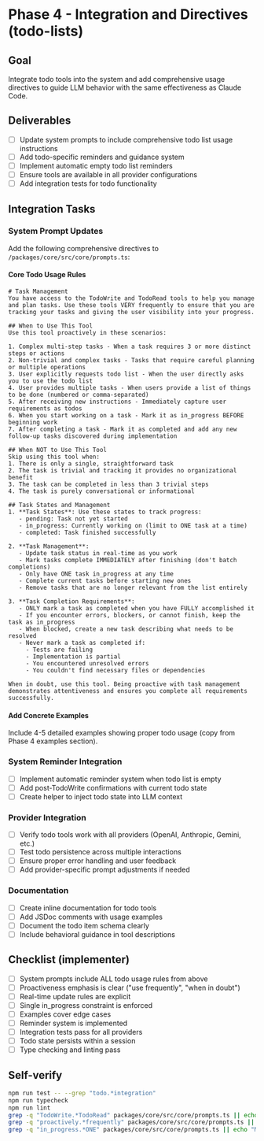 # Phase 4 - Integration and Directives (todo-lists)

## Goal

Integrate todo tools into the system and add comprehensive usage directives to guide LLM behavior with the same effectiveness as Claude Code.

## Deliverables

- [ ] Update system prompts to include comprehensive todo list usage instructions
- [ ] Add todo-specific reminders and guidance system
- [ ] Implement automatic empty todo list reminders
- [ ] Ensure tools are available in all provider configurations
- [ ] Add integration tests for todo functionality

## Integration Tasks

### System Prompt Updates

Add the following comprehensive directives to `/packages/core/src/core/prompts.ts`:

#### Core Todo Usage Rules

```
# Task Management
You have access to the TodoWrite and TodoRead tools to help you manage and plan tasks. Use these tools VERY frequently to ensure that you are tracking your tasks and giving the user visibility into your progress.

## When to Use This Tool
Use this tool proactively in these scenarios:

1. Complex multi-step tasks - When a task requires 3 or more distinct steps or actions
2. Non-trivial and complex tasks - Tasks that require careful planning or multiple operations
3. User explicitly requests todo list - When the user directly asks you to use the todo list
4. User provides multiple tasks - When users provide a list of things to be done (numbered or comma-separated)
5. After receiving new instructions - Immediately capture user requirements as todos
6. When you start working on a task - Mark it as in_progress BEFORE beginning work
7. After completing a task - Mark it as completed and add any new follow-up tasks discovered during implementation

## When NOT to Use This Tool
Skip using this tool when:
1. There is only a single, straightforward task
2. The task is trivial and tracking it provides no organizational benefit
3. The task can be completed in less than 3 trivial steps
4. The task is purely conversational or informational

## Task States and Management
1. **Task States**: Use these states to track progress:
   - pending: Task not yet started
   - in_progress: Currently working on (limit to ONE task at a time)
   - completed: Task finished successfully

2. **Task Management**:
   - Update task status in real-time as you work
   - Mark tasks complete IMMEDIATELY after finishing (don't batch completions)
   - Only have ONE task in_progress at any time
   - Complete current tasks before starting new ones
   - Remove tasks that are no longer relevant from the list entirely

3. **Task Completion Requirements**:
   - ONLY mark a task as completed when you have FULLY accomplished it
   - If you encounter errors, blockers, or cannot finish, keep the task as in_progress
   - When blocked, create a new task describing what needs to be resolved
   - Never mark a task as completed if:
     - Tests are failing
     - Implementation is partial
     - You encountered unresolved errors
     - You couldn't find necessary files or dependencies

When in doubt, use this tool. Being proactive with task management demonstrates attentiveness and ensures you complete all requirements successfully.
```

#### Add Concrete Examples

Include 4-5 detailed examples showing proper todo usage (copy from Phase 4 examples section).

### System Reminder Integration

- [ ] Implement automatic reminder system when todo list is empty
- [ ] Add post-TodoWrite confirmations with current todo state
- [ ] Create helper to inject todo state into LLM context

### Provider Integration

- [ ] Verify todo tools work with all providers (OpenAI, Anthropic, Gemini, etc.)
- [ ] Test todo persistence across multiple interactions
- [ ] Ensure proper error handling and user feedback
- [ ] Add provider-specific prompt adjustments if needed

### Documentation

- [ ] Create inline documentation for todo tools
- [ ] Add JSDoc comments with usage examples
- [ ] Document the todo item schema clearly
- [ ] Include behavioral guidance in tool descriptions

## Checklist (implementer)

- [ ] System prompts include ALL todo usage rules from above
- [ ] Proactiveness emphasis is clear ("use frequently", "when in doubt")
- [ ] Real-time update rules are explicit
- [ ] Single in_progress constraint is enforced
- [ ] Examples cover edge cases
- [ ] Reminder system is implemented
- [ ] Integration tests pass for all providers
- [ ] Todo state persists within a session
- [ ] Type checking and linting pass

## Self-verify

```bash
npm run test -- --grep "todo.*integration"
npm run typecheck
npm run lint
grep -q "TodoWrite.*TodoRead" packages/core/src/core/prompts.ts || echo "Prompts missing todo instructions"
grep -q "proactively.*frequently" packages/core/src/core/prompts.ts || echo "Missing proactiveness emphasis"
grep -q "in_progress.*ONE" packages/core/src/core/prompts.ts || echo "Missing single task constraint"
```
